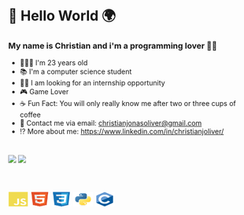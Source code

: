# 👋 Hello World 🌍

### My name is Christian and i'm a programming lover 👨‍💻

- 👨🏽‍💻 I'm 23 years old
- 📚 I'm a computer science student 
- 🐱‍💻 I am looking for an internship opportunity
- 🎮 Game Lover
- ☕ Fun Fact: You will only really know me after two or three cups of coffee 
- 📩 Contact me via email: christianjonasoliver@gmail.com
- ⁉ More about me: https://www.linkedin.com/in/christianjoliver/

#
<!--- STATS -->

<div>
  <img height = "180em" src = "https://github-readme-stats.vercel.app/api?username=christianjoliver&show_icons=true&theme=radical"/>
  <img height = "180em" src = "https://github-readme-stats.vercel.app/api/top-langs/?username=christianjoliver&layout=compact&theme=radical&langs_count=8"/>
</div>

#
<!--- TECHNOLOGIES -->

<div style="display: inline_block"><br>
  <img align="center" alt="CJ-Js" height="30" width="40" src="https://raw.githubusercontent.com/devicons/devicon/master/icons/javascript/javascript-plain.svg">
  <img align="center" alt="CJ-HTML" height="30" width="40" src="https://raw.githubusercontent.com/devicons/devicon/master/icons/html5/html5-original.svg">
  <img align="center" alt="CJ-CSS" height="30" width="40" src="https://raw.githubusercontent.com/devicons/devicon/master/icons/css3/css3-original.svg">
  <img align="center" alt="CJ-Python" height="30" width="40" src="https://raw.githubusercontent.com/devicons/devicon/master/icons/python/python-original.svg">
  <img align="center" alt="CJ-Csharp" height="30" width="40" src="https://raw.githubusercontent.com/devicons/devicon/master/icons/c/c-original.svg">
</div>

#

